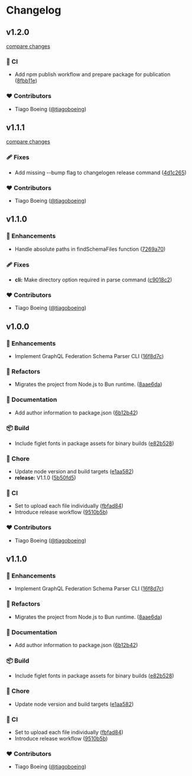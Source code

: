 # Changelog


## v1.2.0

[compare changes](https://github.com/tiagoboeing/graphql-federation-schema-parser/compare/v1.1.1...v1.2.0)

### 🤖 CI

- Add npm publish workflow and prepare package for publication ([8fbb11e](https://github.com/tiagoboeing/graphql-federation-schema-parser/commit/8fbb11e))

### ❤️ Contributors

- Tiago Boeing ([@tiagoboeing](https://github.com/tiagoboeing))

## v1.1.1

[compare changes](https://github.com/tiagoboeing/graphql-federation-schema-parser/compare/v1.1.0...v1.1.1)

### 🩹 Fixes

- Add missing --bump flag to changelogen release command ([4d1c265](https://github.com/tiagoboeing/graphql-federation-schema-parser/commit/4d1c265))

### ❤️ Contributors

- Tiago Boeing ([@tiagoboeing](https://github.com/tiagoboeing))

## v1.1.0


### 🚀 Enhancements

- Handle absolute paths in findSchemaFiles function ([7269a70](https://github.com/tiagoboeing/graphql-federation-schema-parser/commit/7269a70))

### 🩹 Fixes

- **cli:** Make directory option required in parse command ([c9018c2](https://github.com/tiagoboeing/graphql-federation-schema-parser/commit/c9018c2))

### ❤️ Contributors

- Tiago Boeing ([@tiagoboeing](https://github.com/tiagoboeing))

## v1.0.0


### 🚀 Enhancements

- Implement GraphQL Federation Schema Parser CLI ([16f8d7c](https://github.com/tiagoboeing/graphql-federation-schema-parser/commit/16f8d7c))

### 💅 Refactors

- Migrates the project from Node.js to Bun runtime. ([8aae6da](https://github.com/tiagoboeing/graphql-federation-schema-parser/commit/8aae6da))

### 📖 Documentation

- Add author information to package.json ([6b12b42](https://github.com/tiagoboeing/graphql-federation-schema-parser/commit/6b12b42))

### 📦 Build

- Include figlet fonts in package assets for binary builds ([e82b528](https://github.com/tiagoboeing/graphql-federation-schema-parser/commit/e82b528))

### 🏡 Chore

- Update node version and build targets ([e1aa582](https://github.com/tiagoboeing/graphql-federation-schema-parser/commit/e1aa582))
- **release:** V1.1.0 ([5b50fd5](https://github.com/tiagoboeing/graphql-federation-schema-parser/commit/5b50fd5))

### 🤖 CI

- Set to upload each file individually ([fbfad84](https://github.com/tiagoboeing/graphql-federation-schema-parser/commit/fbfad84))
- Introduce release workflow ([9510b5b](https://github.com/tiagoboeing/graphql-federation-schema-parser/commit/9510b5b))

### ❤️ Contributors

- Tiago Boeing ([@tiagoboeing](https://github.com/tiagoboeing))

## v1.1.0


### 🚀 Enhancements

- Implement GraphQL Federation Schema Parser CLI ([16f8d7c](https://github.com/tiagoboeing/graphql-federation-schema-parser/commit/16f8d7c))

### 💅 Refactors

- Migrates the project from Node.js to Bun runtime. ([8aae6da](https://github.com/tiagoboeing/graphql-federation-schema-parser/commit/8aae6da))

### 📖 Documentation

- Add author information to package.json ([6b12b42](https://github.com/tiagoboeing/graphql-federation-schema-parser/commit/6b12b42))

### 📦 Build

- Include figlet fonts in package assets for binary builds ([e82b528](https://github.com/tiagoboeing/graphql-federation-schema-parser/commit/e82b528))

### 🏡 Chore

- Update node version and build targets ([e1aa582](https://github.com/tiagoboeing/graphql-federation-schema-parser/commit/e1aa582))

### 🤖 CI

- Set to upload each file individually ([fbfad84](https://github.com/tiagoboeing/graphql-federation-schema-parser/commit/fbfad84))
- Introduce release workflow ([9510b5b](https://github.com/tiagoboeing/graphql-federation-schema-parser/commit/9510b5b))

### ❤️ Contributors

- Tiago Boeing ([@tiagoboeing](https://github.com/tiagoboeing))

